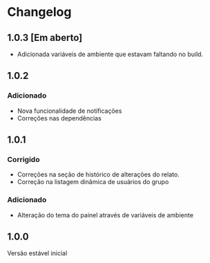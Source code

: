# Changelog

## 1.0.3 [Em aberto]
- Adicionada variáveis de ambiente que estavam faltando no build.

## 1.0.2
### Adicionado
- Nova funcionalidade de notificações
- Correções nas dependências

## 1.0.1
### Corrigido
- Correções na seção de histórico de alterações do relato.
- Correção na listagem dinâmica de usuários do grupo

### Adicionado
- Alteração do tema do painel através de variáveis de ambiente

## 1.0.0

Versão estável inicial
